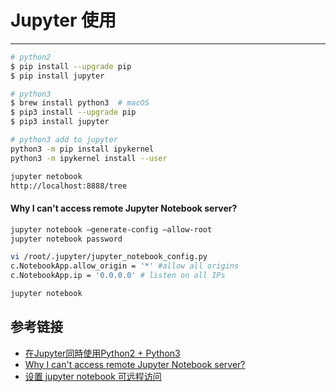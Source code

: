 # Jupyter 使用
***
```sh
# python2
$ pip install --upgrade pip
$ pip install jupyter

# python3
$ brew install python3  # macOS
$ pip3 install --upgrade pip
$ pip3 install jupyter
```

```sh
# python3 add to jupyter
python3 -m pip install ipykernel
python3 -m ipykernel install --user
```

```sh
jupyter netobook
http://localhost:8888/tree
```

#### Why I can't access remote Jupyter Notebook server?
```sh
jupyter notebook –generate-config –allow-root
jupyter notebook password

vi /root/.jupyter/jupyter_notebook_config.py
c.NotebookApp.allow_origin = '*' #allow all origins
c.NotebookApp.ip = '0.0.0.0' # listen on all IPs

jupyter notebook
```


## 参考链接
- [在Jupyter同時使用Python2 + Python3](https://carsonwah.github.io/15213187969431.html)
- [Why I can't access remote Jupyter Notebook server?](https://stackoverflow.com/questions/42848130/why-i-cant-access-remote-jupyter-notebook-server)
- [设置 jupyter notebook 可远程访问](https://blog.csdn.net/simple_the_best/article/details/77005400)
